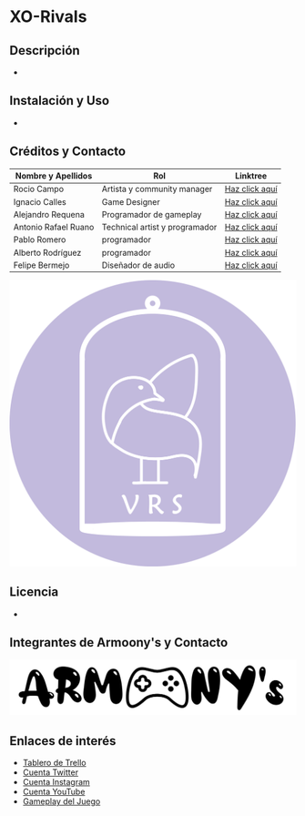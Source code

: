 # XO-Rivals

## Descripción
-

## Instalación y Uso
-

## Créditos y Contacto
Nombre y Apellidos | Rol | Linktree
------------ | ------------- | -------------
Rocio Campo | Artista y community manager | [Haz click aquí](https://linktr.ee/rociiio_campo)
Ignacio Calles | Game Designer | [Haz click aquí](https://linktr.ee/Nachete07)
Alejandro Requena | Programador de gameplay | [Haz click aquí](https://linktr.ee/Requena21)
Antonio Rafael Ruano | Technical artist y programador | [Haz click aquí](https://linktr.ee/blinx24)
Pablo Romero | programador  | [Haz click aquí](https://linktr.ee/Kalomano)
Alberto Rodríguez | programador | [Haz click aquí]()
Felipe Bermejo | Diseñador de audio | [Haz click aquí]()

   
![Logo Virtual Ravens Games](https://github.com/VRSDevs/XO-Rivals/blob/LogoyDocumentos/GameArt/Logo/logoVRS.png)

## Licencia
-


## Integrantes de Armoony's y Contacto


![Logo Armoonys](https://github.com/Blinx24/Origins/blob/master/resources/img/ArmoonysLogo/blackLogo.png?raw=true)

## Enlaces de interés
- [Tablero de Trello](https://trello.com/b/EvkI8htP/juegos-en-red-origins)
- [Cuenta Twitter](https://twitter.com/ArmoonyS?s=20)
- [Cuenta Instagram](https://www.instagram.com/armoony.s/?hl=es)
- [Cuenta YouTube](https://www.youtube.com/channel/UCJpZbOBYYst2W-elJBd2tBg/?reload=9&guided_help_flow=5)
- [Gameplay del Juego](https://youtu.be/Ggk0p7rLgps)
